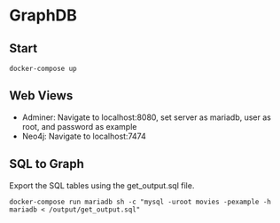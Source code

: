 # GraphDB

## Start
``` docker-compose up ```


## Web Views
- Adminer: Navigate to localhost:8080, set server as mariadb, user as root, and password as example
- Neo4j: Navigate to localhost:7474


## SQL to Graph

Export the SQL tables using the get_output.sql file.

``` docker-compose run mariadb sh -c "mysql -uroot movies -pexample -h mariadb < /output/get_output.sql" ```
